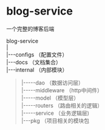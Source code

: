 # blog-service
一个完整的博客后端

blog-service  
|  
|---configs            （配置文件）  
|---docs               （文档集合）  
|---internal           （内部模块）  
  > |-----dao          （数据访问层）  
  > |-----middleware   （http中间件）  
  > |-----model        （模型层）  
  > |-----routers      （路由相关的逻辑）  
  > |-----service      （业务逻辑层)    
|---pkg                （项目相关的模块包  


 

